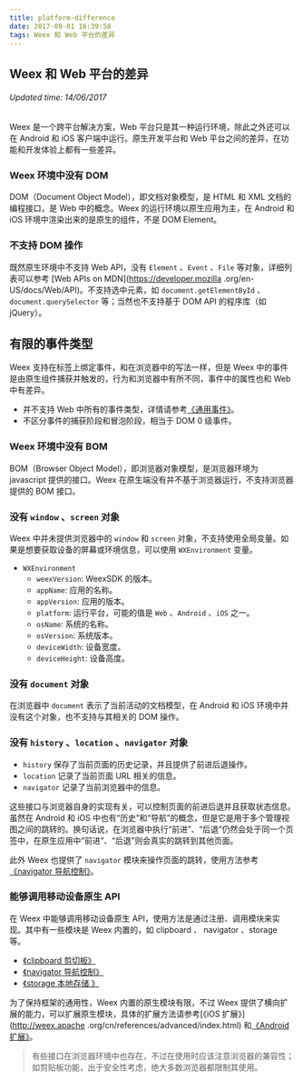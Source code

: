 ```yaml
---
title: platform-difference
date: 2017-09-01 16:39:58
tags: Weex 和 Web 平台的差异
---
```


## Weex 和 Web 平台的差异
###### Updated time: 14/06/2017
Weex 是一个跨平台解决方案，Web 平台只是其一种运行环境，除此之外还可以在 Android 和 iOS 客户端中运行。原生开发平台和 Web 平台之间的差异，在功能和开发体验上都有一些差异。

### Weex 环境中没有 DOM
DOM（Document Object Model），即文档对象模型，是 HTML 和 XML 文档的编程接口，是 Web 中的概念。Weex 的运行环境以原生应用为主，在 Android 和 iOS 环境中渲染出来的是原生的组件，不是 DOM Element。

### 不支持 DOM 操作
既然原生环境中不支持 Web API，没有 `Element` 、`Event` 、`File` 等对象，详细列表可以参考 [Web APIs on MDN](https://developer.mozilla
.org/en-US/docs/Web/API)。不支持选中元素，如 `document.getElementById` 、
`document.querySelector` 等；当然也不支持基于 DOM API 的程序库（如 jQuery）。

## 有限的事件类型
Weex 支持在标签上绑定事件，和在浏览器中的写法一样，但是 Weex 中的事件是由原生组件捕获并触发的，行为和浏览器中有所不同，事件中的属性也和 Web 中有差异。

* 并不支持 Web 中所有的事件类型，详情请参考[《通用事件》](/2017/09/02/commonEvent)。
* 不区分事件的捕获阶段和冒泡阶段，相当于 DOM 0 级事件。

### Weex 环境中没有 BOM
BOM（Browser Object Model），即浏览器对象模型，是浏览器环境为 javascript 提供的接口。Weex 在原生端没有并不基于浏览器运行，不支持浏览器提供的 BOM 接口。

### 没有 `window` 、`screen` 对象
Weex 中并未提供浏览器中的 `window` 和 `screen` 对象，不支持使用全局变量。如果是想要获取设备的屏幕或环境信息，可以使用 `WXEnvironment` 变量。

* `WXEnvironment`
  * `weexVersion`: WeexSDK 的版本。
  * `appName`: 应用的名称。
  * `appVersion`: 应用的版本。
  * `platform`: 运行平台，可能的值是 `Web` 、`Android` 、`iOS` 之一。
  * `osName`: 系统的名称。
  * `osVersion`: 系统版本。
  * `deviceWidth`: 设备宽度。
  * `deviceHeight`: 设备高度。

### 没有 `document` 对象
在浏览器中 `document` 表示了当前活动的文档模型，在 Android 和 iOS 环境中并没有这个对象，也不支持与其相关的 DOM 操作。

### 没有 `history` 、`location` 、`navigator` 对象

  * `history` 保存了当前页面的历史记录，并且提供了前进后退操作。
  * `location` 记录了当前页面 URL 相关的信息。
  * `navigator` 记录了当前浏览器中的信息。

这些接口与浏览器自身的实现有关，可以控制页面的前进后退并且获取状态信息。虽然在 Android 和 iOS
中也有“历史”和“导航”的概念，但是它是用于多个管理视图之间的跳转的。换句话说，在浏览器中执行“前进”、“后退”仍然会处于同一个页签中，在原生应用中“前进”、“后退”则会真实的跳转到其他页面。

此外 Weex 也提供了 `navigator` 模块来操作页面的跳转，使用方法参考[《navigator 导航控制》](http://weex.apache.org/cn/references/modules/navigator.html)。

### 能够调用移动设备原生 API
在 Weex 中能够调用移动设备原生 API，使用方法是通过注册、调用模块来实现。其中有一些模块是 Weex 内置的，如 clipboard 、 navigator 、storage 等。

* [《clipboard 剪切板》](http://weex.apache.org/cn/references/modules/clipboard.html)
* [《navigator 导航控制》](http://weex.apache.org/cn/references/modules/navigator.html)
* [《storage 本地存储 》](http://weex.apache.org/cn/references/modules/storage.html)

为了保持框架的通用性，Weex 内置的原生模块有限，不过 Weex 提供了横向扩展的能力，可以扩展原生模块，具体的扩展方法请参考[《iOS 扩展》](http://weex.apache
.org/cn/references/advanced/index.html) 和[《Android 扩展》](http://weex.apache.org/cn/references/advanced/extend-to-android.html)。

> 有些接口在浏览器环境中也存在，不过在使用时应该注意浏览器的兼容性；如剪贴板功能，出于安全性考虑，绝大多数浏览器都限制其使用。